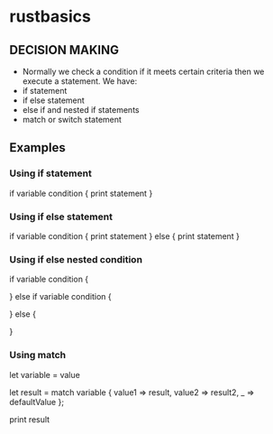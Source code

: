 # rustbasics

## DECISION MAKING

- Normally we check a condition if it meets certain criteria then we execute a statement.
  We have:
- if statement
- if else statement
- else if and nested if statements
- match or switch statement

## Examples

### Using if statement
  if variable condition {
    print statement
  }

### Using if else statement
if variable condition {
    print statement
} else {
    print statement
}

### Using if else nested condition

if variable condition {

} else if variable condition {

} else {

}


### Using match

let variable = value

let result = match variable {
    value1 => result,
    value2 => result2,
    _ => defaultValue
};

print result